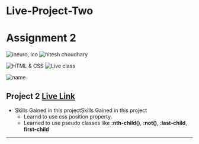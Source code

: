 # Live-Project-Two

# Assignment 2

![ineuro, lco](https://img.shields.io/badge/iNeuron-LCO-green)
![hitesh choudhary](https://img.shields.io/badge/Hitesh--Choudhary-Full--stack--JS--bootcamp-red)

![HTML & CSS](https://img.shields.io/badge/HTML-CSS-orange)
![Live class](https://img.shields.io/badge/LIVE--CLASS-PROJECT--1-lightgrey)

![name](https://img.shields.io/badge/Sana--Quazi)

## Project 2 [Live Link]()

- Skills Gained in this projectSkills Gained in this project
  - Learnd to use css position property.
  - Learned to use pseudo classes like **:nth-child()**, **:not()**, **:last-child**, **first-child**

---
